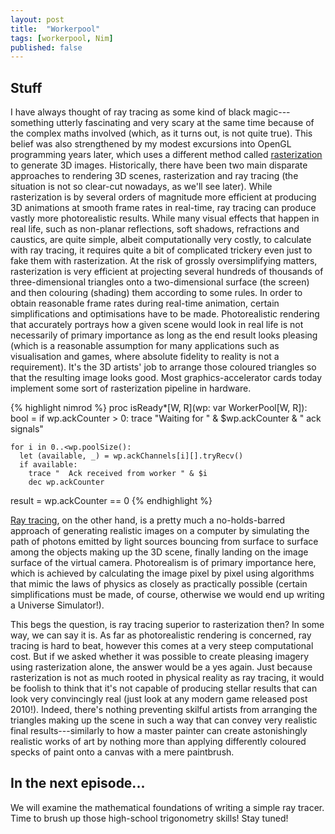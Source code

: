 ```yaml
---
layout: post
title:  "Workerpool"
tags: [workerpool, Nim]
published: false
---
```


## Stuff

I have always thought of ray tracing as some kind of black magic---something
utterly fascinating and very scary at the same time because of the complex
maths involved (which, as it turns out, is not quite true). This belief was
also strengthened by my modest excursions into OpenGL programming years later,
which uses a different method called
[rasterization](https://en.wikipedia.org/wiki/Rasterisation) to generate 3D
images.  Historically, there have been two main disparate approaches to
rendering 3D scenes, rasterization and ray tracing (the situation is not so
clear-cut nowadays, as we'll see later). While rasterization is by several
orders of magnitude more efficient at producing 3D animations at smooth frame
rates in real-time, ray tracing can produce vastly more photorealistic
results.  While many visual effects that happen in real life, such as
non-planar reflections, soft shadows, refractions and caustics, are quite
simple, albeit computationally very costly, to calculate with ray tracing, it
requires quite a bit of complicated trickery even just to fake them with
rasterization. At the risk of grossly oversimplifying matters, rasterization
is very efficient at projecting several hundreds of thousands of
three-dimensional triangles onto a two-dimensional surface (the screen) and
then colouring (shading) them according to some rules. In order to obtain
reasonable frame rates during real-time animation, certain simplifications and
optimisations have to be made. Photorealistic rendering that accurately
portrays how a given scene would look in real life is not necessarily of
primary importance as long as the end result looks pleasing (which is
a reasonable assumption for many applications such as visualisation and games,
where absolute fidelity to reality is not a requirement). It's the 3D artists'
job to arrange those coloured triangles so that the resulting image looks
good. Most graphics-accelerator cards today implement some sort of
rasterization pipeline in hardware.

{% highlight nimrod %}
proc isReady*[W, R](wp: var WorkerPool[W, R]): bool =
  if wp.ackCounter > 0:
    trace "Waiting for " & $wp.ackCounter & " ack signals"

    for i in 0..<wp.poolSize():
      let (available, _) = wp.ackChannels[i][].tryRecv()
      if available:
        trace "  Ack received from worker " & $i
        dec wp.ackCounter

  result = wp.ackCounter == 0
{% endhighlight %}

[Ray tracing](https://en.wikipedia.org/wiki/Ray_tracing_(graphics)), on the
other hand, is a pretty much a no-holds-barred approach of generating
realistic images on a computer by simulating the path of photons emitted by
light sources bouncing from surface to surface among the objects making
up the 3D scene, finally landing on the image surface of the virtual camera.
Photorealism is of primary importance here, which is achieved by calculating
the image pixel by pixel using algorithms that mimic the laws of physics as
closely as practically possible (certain simplifications must be made, of
course, otherwise we would end up writing a Universe Simulator!).

This begs the question, is ray tracing superior to rasterization then? In some
way, we can say it is.  As far as photorealistic rendering is concerned, ray
tracing is hard to beat, however this comes at a very steep computational
cost. But if we asked whether it was possible to create pleasing imagery using
rasterization alone, the answer would be a yes again. Just because
rasterization is not as much rooted in physical reality as ray tracing, it
would be foolish to think that it's not capable of producing stellar results
that can look very convincingly real (just look at any modern game released
post 2010!). Indeed, there's nothing preventing skilful artists from arranging
the triangles making up the scene in such a way that can convey very realistic
final results---similarly to how a master painter can create astonishingly
realistic works of art by nothing more than applying differently coloured
specks of paint onto a canvas with a mere paintbrush.

## In the next episode...

We will examine the mathematical foundations of writing a simple ray tracer.
Time to brush up those high-school trigonometry skills! Stay tuned!

